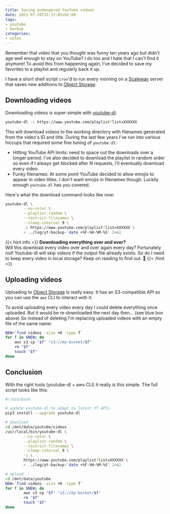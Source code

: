 ```yaml
---
title: Saving endangered YouTube videos
date: 2021-07-20T15:17:03+02:00
tags:
- youtube
- backup
categories:
- notes
---
```


Remember that video that you thought was funny ten years ago but didn't age well
enough to stay on YouTube? I do too and I hate that I can't find it anymore! To
avoid this from happening again, I've decided to save my favorites to a playlist
and regularly back it up.

I have a short shell script `cron`'d to run every morning on a
[Scaleway](https://www.scaleway.com) server that saves new additions to
[Object Storage](https://www.scaleway.com/en/object-storage/).


## Downloading videos

Downloading videos is super-simple with [youtube-dl](https://youtube-dl.org/):

```sh
youtube-dl -i https://www.youtube.com/playlist?list=XXXXXX
```

This will download videos to the working directory with filenames generated from
the video's ID and title. During the last few years I've run into various
hiccups that required some fine tuning of `youtube-dl`:

- Hitting YouTube API limits: need to space out the downloads over a longer
period. I've also decided to download the playlist in random order so even if
I always get blocked after N requests, I'll eventually download every video.
- Funky filenames: At some point YouTube decided to allow emojis to appear in
video titles. I don't want emojis in filenames though. Luckily enough
`youtube-dl` has you covered.

Here's what the download command looks like now:

```sh
youtube-dl \
        --no-color \
        --playlist-random \
        --restrict-filenames \
        --sleep-interval 9 \
        -i https://www.youtube.com/playlist?list=XXXXXX \
        > ../log/yt-backup-`date +%F-%H-%M-%S` 2>&1
```

{{< hint info >}}
**Downloading everything over and over?**  
Will this download every video over and over again every day? Fortunately not!
Youtube-dl will skip videos if the output file already exists. So do I need to
keep every video in local storage? Keep on reading to find out. 🙂
{{< /hint >}}

## Uploading videos

Uploading to [Object Storage](https://www.scaleway.com/en/object-storage/) is
really easy. It has an S3-compatible API so you can use the `aws` CLI to
interact with it.

To avoid uploading every video every day I could delete everything once uploaded.
But it would be re-downloaded the next day then... (see blue box above) So
instead of deleting I'm replacing uploaded videos with an empty file of the same
name:

```sh
NEW=`find videos -size +0 -type f`
for f in $NEW; do
    aws s3 cp "$f" "s3://my-bucket/$f"
    rm "$f"
    touch "$f"
done
```

## Conclusion

With the right tools (youtube-dl + aws CLI) it really is this simple. The full
script looks like this:

```sh
#!/bin/bash

# update youtube-dl to adapt to latest YT APIs
pip3 install --upgrade youtube-dl

# download
cd /mnt/data/youtube/videos
/usr/local/bin/youtube-dl \
        --no-color \
        --playlist-random \
        --restrict-filenames \
        --sleep-interval 9 \
        -i \
        https://www.youtube.com/playlist?list=XXXXXX \
        > ../log/yt-backup-`date +%F-%H-%M-%S` 2>&1

# upload
cd /mnt/data/youtube
NEW=`find videos -size +0 -type f`
for f in $NEW; do
        aws s3 cp "$f" "s3://my-bucket/$f"
        rm "$f"
        touch "$f"
done

```